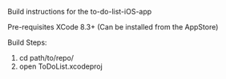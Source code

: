 Build instructions for the to-do-list-iOS-app

Pre-requisites
XCode 8.3+ (Can be installed from the AppStore)

Build Steps:
1. cd path/to/repo/
2. open ToDoList.xcodeproj

